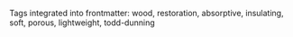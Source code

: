 Tags integrated into frontmatter: wood, restoration, absorptive, insulating, soft, porous, lightweight, todd-dunning